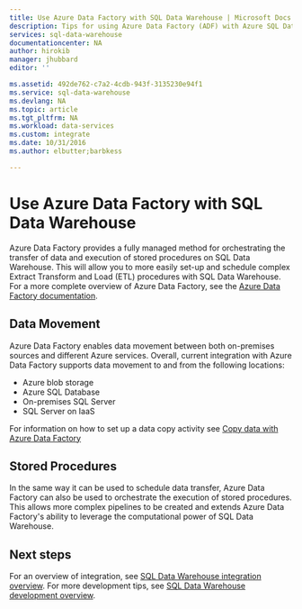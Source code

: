 ```yaml
---
title: Use Azure Data Factory with SQL Data Warehouse | Microsoft Docs
description: Tips for using Azure Data Factory (ADF) with Azure SQL Data Warehouse for developing solutions.
services: sql-data-warehouse
documentationcenter: NA
author: hirokib
manager: jhubbard
editor: ''

ms.assetid: 492de762-c7a2-4cdb-943f-3135230e94f1
ms.service: sql-data-warehouse
ms.devlang: NA
ms.topic: article
ms.tgt_pltfrm: NA
ms.workload: data-services
ms.custom: integrate
ms.date: 10/31/2016
ms.author: elbutter;barbkess

---
```

# Use Azure Data Factory with SQL Data Warehouse
Azure Data Factory provides a fully managed method for orchestrating the transfer of data and execution of stored procedures on SQL Data Warehouse.  This will allow you to more easily set-up and schedule complex Extract Transform and Load (ETL) procedures with SQL Data Warehouse. For a more complete overview of Azure Data Factory, see the [Azure Data Factory documentation][Azure Data Factory documentation].

## Data Movement
Azure Data Factory enables data movement between both on-premises sources and different Azure services.  Overall, current integration with Azure Data Factory supports data movement to and from the following locations:

* Azure blob storage
* Azure SQL Database
* On-premises SQL Server
* SQL Server on IaaS

For information on how to set up a data copy activity see [Copy data with Azure Data Factory][Copy data with Azure Data Factory]

## Stored Procedures
 In the same way it can be used to schedule data transfer, Azure Data Factory can also be used to orchestrate the execution of stored procedures.  This allows more complex pipelines to be created and extends Azure Data Factory's ability to leverage the computational power of SQL Data Warehouse.

## Next steps
For an overview of integration, see [SQL Data Warehouse integration overview][SQL Data Warehouse integration overview].
For more development tips, see [SQL Data Warehouse development overview][SQL Data Warehouse development overview].

<!--Image references-->

<!--Article references-->

[Copy data with Azure Data Factory]: ../data-factory/data-factory-data-movement-activities.md
[SQL Data Warehouse development overview]: ./sql-data-warehouse-overview-develop.md
[SQL Data Warehouse integration overview]: ./sql-data-warehouse-overview-integrate.md

<!--MSDN references-->

<!--Other Web references-->
[Azure Data Factory documentation]:https://azure.microsoft.com/documentation/services/data-factory/

